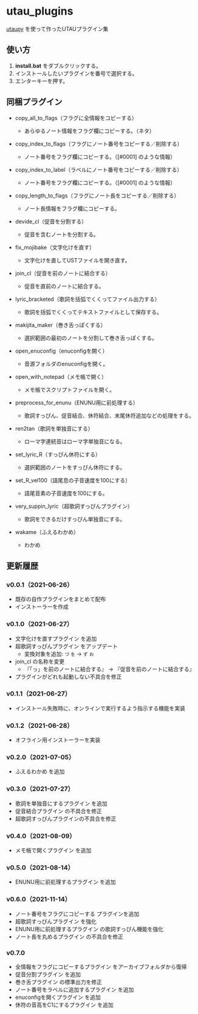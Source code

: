 # utau_plugins
[utaupy](https://github.com/oatsu-gh/utaupy) を使って作ったUTAUプラグイン集

## 使い方

1. **install.bat** をダブルクリックする。
2. インストールしたいプラグインを番号で選択する。
3. エンターキーを押す。

## 同梱プラグイン

- copy_all_to_flags（フラグに全情報をコピーする）
  - あらゆるノート情報をフラグ欄にコピーする。（ネタ）
- copy_index_to_flags（フラグにノート番号をコピーする／削除する）
  - ノート番号をフラグ欄にコピーする。（[#0001] のような情報）
- copy_index_to_label（ラベルにノート番号をコピーする／削除する）
  - ノート番号をフラグ欄にコピーする。（[#0001] のような情報）
- copy_length_to_flags（フラグにノート長をコピーする／削除する）
  - ノート長情報をフラグ欄にコピーする。
- devide_cl（促音を分割する）
  - 促音を含むノートを分割する。

- fix_mojibake（文字化けを直す）
  - 文字化けを直してUSTファイルを開き直す。
- join_cl（促音を前のノートに結合する）
  - 促音を直前のノートに結合する。
- lyric_bracketed（歌詞を括弧でくくってファイル出力する）
  - 歌詞を括弧でくくってテキストファイルとして保存する。
- makijita_maker（巻き舌っぽくする）
  - 選択範囲の最初のノートを分割して巻き舌っぽくする。
- open_enuconfig（enuconfigを開く）
  - 音源フォルダのenuconfigを開く。

- open_with_notepad（メモ帳で開く）
  - メモ帳でスクリプトファイルを開く。
- preprocess_for_enunu（ENUNU用に前処理する）
  - 歌詞すっぴん、促音結合、休符結合、末尾休符追加などの処理をする。
- ren2tan（歌詞を単独音にする）
  - ローマ字連続音はローマ字単独音になる。
- set_lyric_R（すっぴん休符にする）
  - 選択範囲のノートをすっぴん休符にする。
- set_R_vel100（語尾息の子音速度を100にする）
  - 語尾音素の子音速度を100にする。
- very_suppin_lyric（超歌詞すっぴんプラグイン）
  - 歌詞をできるだけすっぴん単独音にする。
- wakame（ふえるわかめ）
  - わかめ

## 更新履歴

### v0.0.1（2021-06-26）

- 既存の自作プラグインをまとめて配布
- インストーラーを作成

### v0.1.0（2021-06-27）

- 文字化けを直すプラグイン を追加
- 超歌詞すっぴんプラグイン をアップデート
    - 変換対象を追加: `づ` `を` → `ず` `お`
- join_cl の名称を変更
    - 『「っ」を前のノートに結合する』 → 『促音を前のノートに結合する』
- プラグインがどれも起動しない不具合を修正

### v0.1.1（2021-06-27）

- インストール失敗時に、オンラインで実行するよう指示する機能を実装

### v0.1.2（2021-06-28）

- オフライン用インストーラーを実装

### v0.2.0（2021-07-05）

- ふえるわかめ を追加

### v0.3.0（2021-07-27）

- 歌詞を単独音にするプラグイン を追加
- 促音結合プラグイン の不具合を修正
- 超歌詞すっぴんプラグインの不具合を修正

### v0.4.0（2021-08-09）

- メモ帳で開くプラグイン を追加

### v0.5.0（2021-08-14）

- ENUNU用に前処理するプラグイン を追加

### v0.6.0（2021-11-14）

- ノート番号をフラグにコピーする プラグインを追加
- 超歌詞すっぴんプラグイン を強化
- ENUNU用に前処理するプラグイン の歌詞すっぴん機能を強化
- ノート長を丸めるプラグイン の不具合を修正

### v0.7.0

- 全情報をフラグにコピーするプラグイン をアーカイブフォルダから復帰
- 促音分割プラグイン を追加
- 巻き舌プラグイン の標準出力を修正
- ノート番号をラベルに追加するプラグイン を追加
- enuconfigを開くプラグイン を追加
- 休符の音高をC1にするプラグイン を追加
